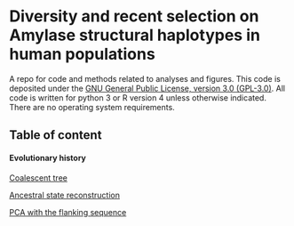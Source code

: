 # Diversity and recent selection on Amylase structural haplotypes in human populations

A repo for code and methods related to analyses and figures. This code is deposited under the [GNU General Public License, version 3.0 (GPL-3.0)](https://web.archive.org/web/20160316065455/https://opensource.org/licenses/gpl-3.0). All code is written for python 3 or R version 4 unless otherwise indicated. There are no operating system requirements.

## Table of content

#### Evolutionary history

[Coalescent tree](https://github.com/sudmantlab/amylase_diversity_project/blob/main/HPRC_AMY_Sequences/bundle_tree/bundle_tree.md)

[Ancestral state reconstruction](https://github.com/sudmantlab/amylase_diversity_project/blob/main/HPRC_AMY_Sequences/bundle_tree/cafe.md)

[PCA with the flanking sequence](https://github.com/sudmantlab/amylase_diversity_project/blob/main/HPRC_AMY_Sequences/pca/pca.md)
